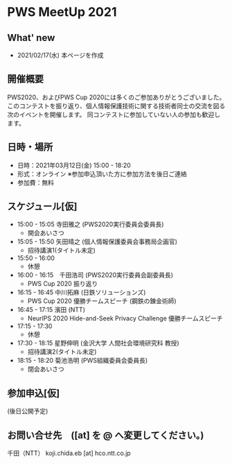 # PWS MeetUp 2021

## What' new
- 2021/02/17(水) 本ページを作成

## 開催概要
PWS2020、およびPWS Cup 2020には多くのご参加ありがとうございました。
このコンテストを振り返り、個人情報保護技術に関する技術者同士の交流を図る次のイベントを開催します。
同コンテストに参加していない人の参加も歓迎します。

## 日時・場所
- 日時：2021年03月12日(金) 15:00 - 18:20
- 形式：オンライン ※参加申込頂いた方に参加方法を後日ご連絡
- 参加費：無料

## スケジュール[仮]
- 15:00 - 15:05 寺田雅之 (PWS2020実行委員会委員長)
    - 開会あいさつ
- 15:05 - 15:50 矢田晴之 (個人情報保護委員会事務局企画官)
    - 招待講演1(タイトル未定)
- 15:50 - 16:00
    - 休憩
- 16:00 - 16:15　千田浩司 (PWS2020実行委員会副委員長)
    - PWS Cup 2020 振り返り
- 16:15 - 16:45 中川拓麻 (日鉄ソリューションズ)
    - PWS Cup 2020 優勝チームスピーチ (鋼鉄の錬金術師)
- 16:45 - 17:15 濱田 (NTT)
    - NeurlPS 2020 Hide-and-Seek Privacy Challenge 優勝チームスピーチ
- 17:15 - 17:30
    - 休憩
- 17:30 - 18:15 星野伸明 (金沢大学 人間社会環境研究科 教授)
    - 招待講演2(タイトル未定)
- 18:15 - 18:20 菊池浩明 (PWS組織委員会委員長)
    - 閉会あいさつ



## 参加申込[仮]
(後日公開予定)

## お問い合せ先　([at] を @ へ変更してください。)
千田（NTT） koji.chida.eb [at] hco.ntt.co.jp
